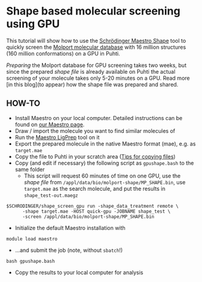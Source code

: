 # Shape based molecular screening using GPU

This tutorial will show how to use the 
[Schrödinger Maestro Shape](https://www.schrodinger.com/Shape-Screening/)
tool to quickly screen the 
[Molport molecular database](https://molport.com/shop/screeening-compound-database)
with 16 million structures (160 million conformations) on a GPU in Puhti.

_Preparing_ the Molport database for GPU screening takes two weeks,
but since the prepared _shape file_ is already available on Puhti the actual
screening of your molecule takes only 5-20 minutes on a GPU. Read more 
[in this blog](to appear) how the shape file was prepared and shared.

## HOW-TO

* Install Maestro on your local computer. Detailed instructions can
  be found on [our Maestro page](../../apps/maestro.md).
* Draw / import the molecule you want to find similar molecules of
* Run the [Maestro LigPrep](https://www.schrodinger.com/LigPrep/) tool on it
* Export the prepared molecule in the native Maestro format (mae), e.g. as `target.mae`
* Copy the file to Puhti in your scratch area ([Tips for copying files](../../data/moving/index.md))
* Copy (and edit if necessary) the following script as `gpushape.bash` to the same folder
    * This script will request 60 minutes of time on one GPU, use the _shape file_ from
      `/appl/data/bio/molport-shape/MP_SHAPE.bin`, use `target.mae` as the search
      molecule, and put the results in `shape_test-out.maegz`
```
$SCHRODINGER/shape_screen_gpu run -shape_data_treatment remote \
      -shape target.mae -HOST quick-gpu -JOBNAME shape_test \
      -screen /appl/data/bio/molport-shape/MP_SHAPE.bin
```
* Initialize the default Maestro installation with
```
module load maestro
```
* ...and submit the job (note, without `sbatch`!)
```
bash gpushape.bash
```
* Copy the results to your local computer for analysis
